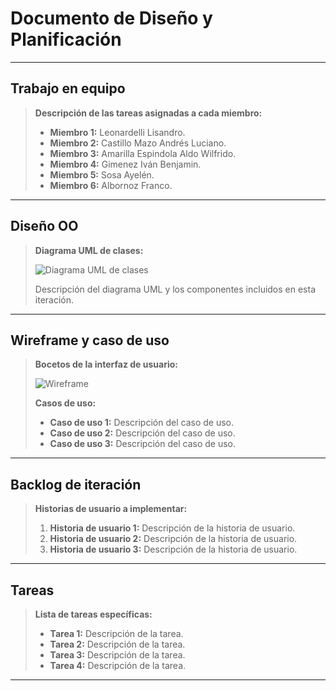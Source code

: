 # Documento de Diseño y Planificación
---

## Trabajo en equipo

> **Descripción de las tareas asignadas a cada miembro:**
>
> - **Miembro 1:** Leonardelli Lisandro.
> - **Miembro 2:** Castillo Mazo Andrés Luciano.
> - **Miembro 3:** Amarilla Espindola Aldo Wilfrido.
> - **Miembro 4:** Gimenez Iván Benjamin.
> - **Miembro 5:** Sosa Ayelén.
> - **Miembro 6:** Albornoz Franco.

---

## Diseño OO

> **Diagrama UML de clases:**
>
> ![Diagrama UML de clases](ruta/a/tu/diagrama.png)
>
> Descripción del diagrama UML y los componentes incluidos en esta iteración.

---

## Wireframe y caso de uso

> **Bocetos de la interfaz de usuario:**
>
> ![Wireframe](ruta/a/tu/wireframe.png)
>
> **Casos de uso:**
>
> - **Caso de uso 1:** Descripción del caso de uso.
> - **Caso de uso 2:** Descripción del caso de uso.
> - **Caso de uso 3:** Descripción del caso de uso.

---

## Backlog de iteración

> **Historias de usuario a implementar:**
>
> 1. **Historia de usuario 1:** Descripción de la historia de usuario.
> 2. **Historia de usuario 2:** Descripción de la historia de usuario.
> 3. **Historia de usuario 3:** Descripción de la historia de usuario.

---

## Tareas

> **Lista de tareas específicas:**
>
> - **Tarea 1:** Descripción de la tarea.
> - **Tarea 2:** Descripción de la tarea.
> - **Tarea 3:** Descripción de la tarea.
> - **Tarea 4:** Descripción de la tarea.

---